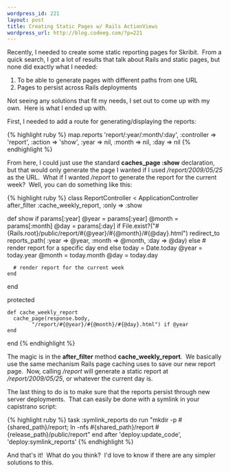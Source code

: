```yaml
--- 
wordpress_id: 221
layout: post
title: Creating Static Pages w/ Rails ActionViews
wordpress_url: http://blog.codeeg.com/?p=221
---
```

Recently, I needed to create some static reporting pages for Skribit.  From a quick search, I got a lot of results that talk about Rails and static pages, but none did exactly what I needed:
<ol>
	<li>To be able to generate pages with different paths from one URL</li>
	<li>Pages to persist across Rails deployments</li>
</ol>
Not seeing any solutions that fit my needs, I set out to come up with my own.  Here is what I ended up with.

First, I needed to add a route for generating/displaying the reports:

{% highlight ruby %}
map.reports 'report/:year/:month/:day', :controller => 'report',
    :action => 'show', :year => nil, :month => nil, :day => nil
{% endhighlight %}

From here, I could just use the standard <strong>caches_page :show</strong> declaration, but that would only generate the page I wanted if I used <em>/report/2009/05/25 </em>as the URL.  What if I wanted <em>/report</em> to generate the report for the current week?  Well, you can do something like this:

{% highlight ruby %}
class ReportController < ApplicationController
  after_filter :cache_weekly_report, :only => :show
  
  def show
    if params[:year]
      @year  = params[:year]
      @month = params[:month]
      @day   = params[:day]
      if File.exist?("#{Rails.root}/public/report/#{@year}/#{@month}/#{@day}.html")
        redirect_to reports_path(
            :year  => @year,
            :month => @month,
            :day   => @day)
      else
        # render report for a specific day
      end
    else
      today  = Date.today
      @year  = today.year
      @month = today.month
      @day   = today.day
      
      # render report for the current week
    end
  end
  
  protected
  
    def cache_weekly_report
      cache_page(response.body,
            "/report/#{@year}/#{@month}/#{@day}.html") if @year
    end
    
end
{% endhighlight %}

The magic is in the <strong>after_filter</strong> method <strong>cache_weekly_report</strong>.  We basically use the same mechanism Rails page caching uses to save our new report page.  Now, calling <em>/report</em> will generate a static report at <em>/report/2009/05/25</em>, or whatever the current day is.

The last thing to do is to make sure that the reports persist through new server deployments.  That can easily be done with a symlink in your capistrano script:

{% highlight ruby %}
task :symlink_reports do
  run "mkdir -p #{shared_path}/report; ln -nfs #{shared_path}/report #{release_path}/public/report"
end
after 'deploy:update_code', 'deploy:symlink_reports'
{% endhighlight %}

And that's it!  What do you think?  I'd love to know if there are any simpler solutions to this.
